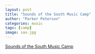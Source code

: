```yaml
---
layout: post
title: "Sounds of the South Music Camp"
author: "Parker Peterson"
categories: music
tags: [camp]
image: sax.jpg
---
```


[Sounds of the South Music Camp](https://www.facebook.com/Sounds-Of-The-South-Music-Camp-LLC-133942136646496/)
